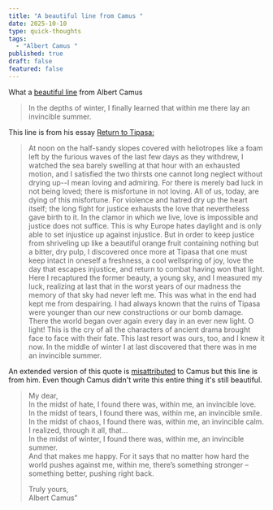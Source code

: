```yaml
---
title: "A beautiful line from Camus "
date: 2025-10-10
type: quick-thoughts
tags:
  - "Albert Camus "
published: true
draft: false
featured: false
---
```

What a [beautiful line](https://en.wikiquote.org/wiki/Albert_Camus) from Albert Camus

> In the depths of winter, I finally learned that within me there lay an invincible summer.

This line is from his essay [Return to Tipasa:](https://genius.com/Albert-camus-return-to-tipasa-annotated)

> At noon on the half-sandy slopes covered with heliotropes like a foam left by the furious waves of the last few days as they withdrew, I watched the sea barely swelling at that hour with an exhausted motion, and I satisfied the two thirsts one cannot long neglect without drying up--I mean loving and admiring. For there is merely bad luck in not being loved; there is misfortune in not loving. All of us, today, are dying of this misfortune. For violence and hatred dry up the heart itself; the long fight for justice exhausts the love that nevertheless gave birth to it. In the clamor in which we live, love is impossible and justice does not suffice. This is why Europe hates daylight and is only able to set injustice up against injustice. But in order to keep justice from shriveling up like a beautiful orange fruit containing nothing but a bitter, dry pulp, I discovered once more at Tipasa that one must keep intact in oneself a freshness, a cool wellspring of joy, love the day that escapes injustice, and return to combat having won that light. Here I recaptured the former beauty, a young sky, and I measured my luck, realizing at last that in the worst years of our madness the memory of that sky had never left me. This was what in the end had kept me from despairing. I had always known that the ruins of Tipasa were younger than our new constructions or our bomb damage. There the world began over again every day in an ever new light. O light! This is the cry of all the characters of ancient drama brought face to face with their fate. This last resort was ours, too, and I knew it now. In the middle of winter I at last discovered that there was in me an invincible summer.

An extended version of this quote is [misattributed](https://substack.com/@nantepper/note/c-164795979?r=1eft5) to Camus but this line is from him. Even though Camus didn't write this entire thing it's still beautiful.

> My dear,  
> In the midst of hate, I found there was, within me, an invincible love.  
> In the midst of tears, I found there was, within me, an invincible smile.  
> In the midst of chaos, I found there was, within me, an invincible calm.  
> I realized, through it all, that…  
> In the midst of winter, I found there was, within me, an invincible summer.  
> And that makes me happy. For it says that no matter how hard the world pushes against me, within me, there’s something stronger – something better, pushing right back.  
>   
> Truly yours,  
> Albert Camus”